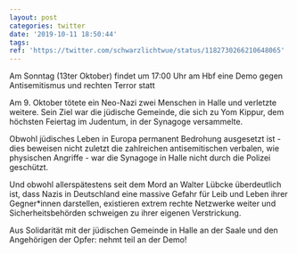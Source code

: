 ```yaml
---
layout: post
categories: twitter
date: '2019-10-11 18:50:44'
tags: 
ref: 'https://twitter.com/schwarzlichtwue/status/1182730266210648065'
---
```

Am Sonntag (13ter Oktober) findet um 17:00 Uhr am Hbf eine Demo gegen Antisemitismus und rechten Terror statt

Am 9. Oktober tötete ein Neo-Nazi zwei Menschen in Halle und verletzte weitere. Sein Ziel war die jüdische Gemeinde, die sich zu Yom Kippur, dem höchsten Feiertag im Judentum, in der Synagoge versammelte.

Obwohl jüdisches Leben in Europa permanent Bedrohung ausgesetzt ist - dies beweisen nicht zuletzt die zahlreichen antisemitischen verbalen, wie physischen Angriffe - war die Synagoge in Halle nicht durch die Polizei geschützt.

Und obwohl allerspätestens seit dem Mord an Walter Lübcke überdeutlich ist, dass Nazis in Deutschland eine massive Gefahr für Leib und Leben ihrer Gegner\*innen darstellen, existieren extrem rechte Netzwerke weiter und Sicherheitsbehörden schweigen zu ihrer eigenen Verstrickung.

Aus Solidarität mit der jüdischen Gemeinde in Halle an der Saale und den Angehörigen der Opfer: nehmt teil an der Demo!